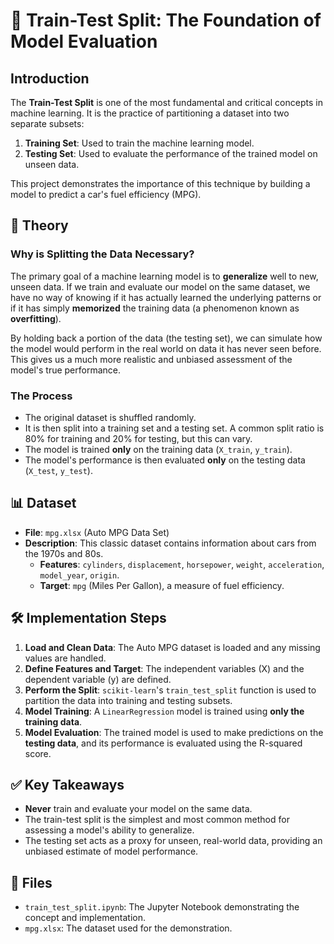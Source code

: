 # 🔪 Train-Test Split: The Foundation of Model Evaluation

## Introduction

The **Train-Test Split** is one of the most fundamental and critical concepts in machine learning. It is the practice of partitioning a dataset into two separate subsets:

1.  **Training Set**: Used to train the machine learning model.
2.  **Testing Set**: Used to evaluate the performance of the trained model on unseen data.

This project demonstrates the importance of this technique by building a model to predict a car's fuel efficiency (MPG).

## 🧠 Theory

### Why is Splitting the Data Necessary?

The primary goal of a machine learning model is to **generalize** well to new, unseen data. If we train and evaluate our model on the same dataset, we have no way of knowing if it has actually learned the underlying patterns or if it has simply **memorized** the training data (a phenomenon known as **overfitting**).

By holding back a portion of the data (the testing set), we can simulate how the model would perform in the real world on data it has never seen before. This gives us a much more realistic and unbiased assessment of the model's true performance.

### The Process

-   The original dataset is shuffled randomly.
-   It is then split into a training set and a testing set. A common split ratio is 80% for training and 20% for testing, but this can vary.
-   The model is trained **only** on the training data (`X_train`, `y_train`).
-   The model's performance is then evaluated **only** on the testing data (`X_test`, `y_test`).

## 📊 Dataset

-   **File**: `mpg.xlsx` (Auto MPG Data Set)
-   **Description**: This classic dataset contains information about cars from the 1970s and 80s.
    -   **Features**: `cylinders`, `displacement`, `horsepower`, `weight`, `acceleration`, `model_year`, `origin`.
    -   **Target**: `mpg` (Miles Per Gallon), a measure of fuel efficiency.

## 🛠 Implementation Steps

1.  **Load and Clean Data**: The Auto MPG dataset is loaded and any missing values are handled.
2.  **Define Features and Target**: The independent variables (X) and the dependent variable (y) are defined.
3.  **Perform the Split**: `scikit-learn`'s `train_test_split` function is used to partition the data into training and testing subsets.
4.  **Model Training**: A `LinearRegression` model is trained using **only the training data**.
5.  **Model Evaluation**: The trained model is used to make predictions on the **testing data**, and its performance is evaluated using the R-squared score.

## ✅ Key Takeaways

-   **Never** train and evaluate your model on the same data.
-   The train-test split is the simplest and most common method for assessing a model's ability to generalize.
-   The testing set acts as a proxy for unseen, real-world data, providing an unbiased estimate of model performance.

## 📂 Files

-   `train_test_split.ipynb`: The Jupyter Notebook demonstrating the concept and implementation.
-   `mpg.xlsx`: The dataset used for the demonstration.
